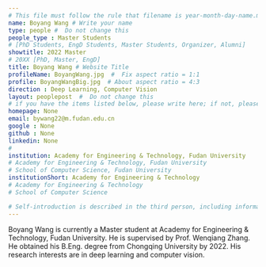 ```yaml
---
# This file must follow the rule that filename is year-month-day-name.md .
name: Boyang Wang # Write your name
type: people #  Do not change this
people_type : Master Students
# [PhD Students, EngD Students, Master Students, Organizer, Alumni]
showtitle: 2022 Master
# 20XX [PhD, Master, EngD]
title: Boyang Wang # Website Title
profileName: BoyangWang.jpg  #  Fix aspect ratio = 1:1
profile: BoyangWangBig.jpg  # About aspect ratio = 4:3
direction : Deep Learning, Computer Vision
layout: peoplepost  #  Do not change this
# if you have the items listed below, please write here; if not, please write None.
homepage: None
email: bywang22@m.fudan.edu.cn
google : None
github : None
linkedin: None
# 
institution: Academy for Engineering & Technology, Fudan University
# Academy for Engineering & Technology, Fudan University
# School of Computer Science, Fudan University
institutionShort: Academy for Engineering & Technology
# Academy for Engineering & Technology
# School of Computer Science

# Self-introduction is described in the third person, including information such as educational experience(B/M/P), graduation career development 
---
```


Boyang Wang is currently a Master student at Academy for Engineering & Technology, Fudan University. He is supervised by Prof. Wenqiang Zhang. He obtained his B.Eng. degree from Chongqing University by 2022. His research interests are in deep learning and computer vision.
 

